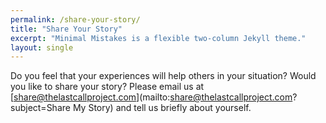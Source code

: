 ```yaml
---
permalink: /share-your-story/
title: "Share Your Story"
excerpt: "Minimal Mistakes is a flexible two-column Jekyll theme."
layout: single
---
```

Do you feel that your experiences will help others in your situation? Would you like to share your story? Please email us at [share@thelastcallproject.com](mailto:share@thelastcallproject.com?subject=Share My Story) and tell us briefly about yourself.
